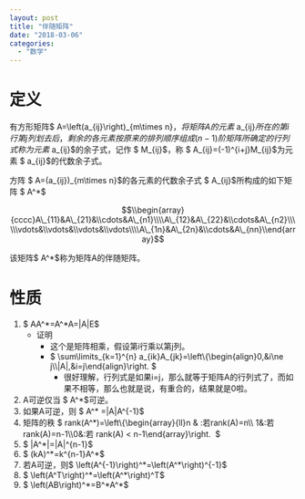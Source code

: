 ```yaml
---
layout: post
title: "伴随矩阵"
date: "2018-03-06"
categories: 
  - "数学"
---
```


# 定义

有方形矩阵$ A=\\left(a\_{ij}\\right)\_{m\\times n}$，将矩阵A的元素$ a\_{ij}$所在的第i行第j列划去后，剩余的各元素按原来的排列顺序组成 (n-1)阶矩阵所确定的行列式称为元素$ a\_{ij}$的余子式，记作 $ M\_{ij}$，称 $ A\_{ij}=(-1)^{i+j}M\_{ij}$为元素 $ a\_{ij}$的代数余子式。

方阵 $ A=(a\_{ij})\_{m\\times n}$的各元素的代数余子式 $ A\_{ij}$所构成的如下矩阵 $ A^\*$

$$\\begin{array}{cccc}A\_{11}&A\_{21}&\\cdots&A\_{n1}\\\\A\_{12}&A\_{22}&\\cdots&A\_{n2}\\\\\\vdots&\\vdots&\\vdots&\\vdots\\\\A\_{1n}&A\_{2n}&\\cdots&A\_{nn}\\end{array}$$

该矩阵$ A^\*$称为矩阵A的伴随矩阵。

# 性质

1. $ AA^\*=A^\*A=|A|E$
    - 证明
        - 这个是矩阵相乘，假设第i行乘以第j列。
        - $ \\sum\\limits\_{k=1}^{n} a\_{ik}A\_{jk}=\\left\\{\\begin{align}0,&i\\ne j\\\\|A|,&i=j\\end{align}\\right. $
            - 很好理解，行列式是如果i=j，那么就等于矩阵A的行列式了，而如果不相等，那么也就是说，有重合的，结果就是0啦。
2. A可逆仅当 $ A^\*$可逆。
3. 如果A可逆，则 $ A^\* =|A|A^{-1}$ 
4. 矩阵的秩 $ rank(A^\*)=\\left\\{\\begin{array}{ll}n & :若rank(A)=n\\\\ 1&:若rank(A)=n-1\\\\0&:若 rank(A) < n-1\\end{array}\\right.  $
5. $ |A^\*|=|A|^{n-1}$
6. $ (kA)^\*=k^{n-1}A^\*$
7. 若A可逆，则$ \\left(A^{-1}\\right)^\*=\\left(A^\*\\right)^{-1}$
8. $ \\left(A^T\\right)^\*=\\left(A^\*\\right)^T$
9. $ \\left(AB\\right)^\*=B^\*A^\*$
